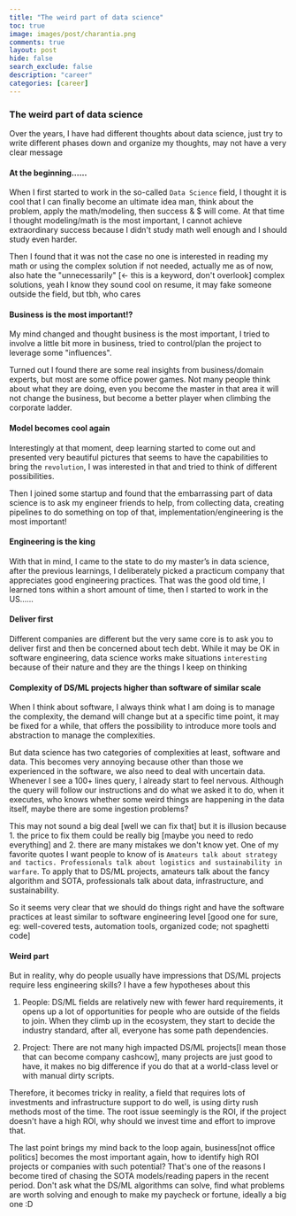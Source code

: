 ```yaml
---
title: "The weird part of data science"
toc: true
image: images/post/charantia.png
comments: true
layout: post
hide: false
search_exclude: false
description: "career"
categories: [career]
---
```


### The weird part of data science

Over the years, I have had different thoughts about data science, just try to write different phases down and organize my thoughts, may not have a very clear message

#### At the beginning......
When I first started to work in the so-called `Data Science` field, I thought it is cool that I can finally become an ultimate idea man, think about the problem, apply the math/modeling, then success & $ will come. At that time I thought modeling/math is the most important, I cannot achieve extraordinary success because I didn't study math well enough and I should study even harder.

Then I found that it was not the case no one is interested in reading my math or using the complex solution if not needed, actually me as of now, also hate the "unnecessarily" [<- this is a keyword, don't overlook] complex solutions, yeah I know they sound cool on resume, it may fake someone outside the field, but tbh, who cares

#### Business is the most important!?
My mind changed and thought business is the most important, I tried to involve a little bit more in business, tried to control/plan the project to leverage some "influences".

Turned out I found there are some real insights from business/domain experts, but most are some office power games. Not many people think about what they are doing, even you become the master in that area it will not change the business, but become a better player when climbing the corporate ladder.

#### Model becomes cool again
Interestingly at that moment, deep learning started to come out and presented very beautiful pictures that seems to have the capabilities to bring the `revolution`, I was interested in that and tried to think of different possibilities.

Then I joined some startup and found that the embarrassing part of data science is to ask my engineer friends to help, from collecting data, creating pipelines to do something on top of that, implementation/engineering is the most important!

#### Engineering is the king
With that in mind, I came to the state to do my master’s in data science, after the previous learnings, I deliberately picked a practicum company that appreciates good engineering practices. That was the good old time, I learned tons within a short amount of time, then I started to work in the US......

#### Deliver first
Different companies are different but the very same core is to ask you to deliver first and then be concerned about tech debt. While it may be OK in software engineering, data science works make situations `interesting` because of their nature and they are the things I keep on thinking

#### Complexity of DS/ML projects higher than software of similar scale
When I think about software, I always think what I am doing is to manage the complexity, the demand will change but at a specific time point, it may be fixed for a while, that offers the possibility to introduce more tools and abstraction to manage the complexities.

But data science has two categories of complexities at least, software and data. This becomes very annoying because other than those we experienced in the software, we also need to deal with uncertain data. Whenever I see a 100+ lines query, I already start to feel nervous. Although the query will follow our instructions and do what we asked it to do, when it executes, who knows whether some weird things are happening in the data itself, maybe there are some ingestion problems?

This may not sound a big deal [well we can fix that] but it is illusion because 1. the price to fix them could be really big [maybe you need to redo everything] and 2. there are many mistakes we don't know yet. One of my favorite quotes I want people to know of is `Amateurs talk about strategy and tactics. Professionals talk about logistics and sustainability in warfare`. To apply that to DS/ML projects, amateurs talk about the fancy algorithm and SOTA, professionals talk about data, infrastructure, and sustainability.

So it seems very clear that we should do things right and have the software practices at least similar to software engineering level [good one for sure, eg: well-covered tests, automation tools, organized code; not spaghetti code]

#### Weird part
But in reality, why do people usually have impressions that DS/ML projects require less engineering skills? I have a few hypotheses about this
1. People: DS/ML fields are relatively new with fewer hard requirements, it opens up a lot of opportunities for people who are outside of the fields to join. When they climb up in the ecosystem, they start to decide the industry standard, after all, everyone has some path dependencies.

2. Project: There are not many high impacted DS/ML projects[I mean those that can become company cashcow], many projects are just good to have, it makes no big difference if you do that at a world-class level or with manual dirty scripts.

Therefore, it becomes tricky in reality, a field that requires lots of investments and infrastructure support to do well, is using dirty rush methods most of the time. The root issue seemingly is the ROI, if the project doesn't have a high ROI, why should we invest time and effort to improve that.

The last point brings my mind back to the loop again, business[not office politics] becomes the most important again, how to identify high ROI projects or companies with such potential? That's one of the reasons I become tired of chasing the SOTA models/reading papers in the recent period. Don't ask what the DS/ML algorithms can solve, find what problems are worth solving and enough to make my paycheck or fortune, ideally a big one :D

